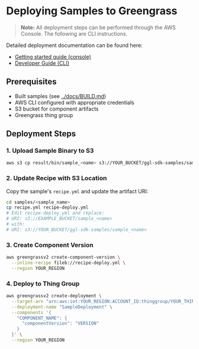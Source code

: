 # Deploying Samples to Greengrass

> **Note:** All deployment steps can be performed through the AWS Console. The
> following are CLI instructions.

Detailed deployment documentation can be found here:

- [Getting started guide (console)](https://docs.aws.amazon.com/greengrass/v2/developerguide/deploy-first-component.html)
- [Developer Guide (CLI)](https://docs.aws.amazon.com/greengrass/v2/developerguide/create-deployments.html)

## Prerequisites

- Built samples (see [../docs/BUILD.md](../docs/BUILD.md))
- AWS CLI configured with appropriate credentials
- S3 bucket for component artifacts
- Greengrass thing group

## Deployment Steps

### 1. Upload Sample Binary to S3

```bash
aws s3 cp result/bin/sample_<name> s3://YOUR_BUCKET/ggl-sdk-samples/sample_<name>
```

### 2. Update Recipe with S3 Location

Copy the sample's `recipe.yml` and update the artifact URI:

```bash
cd samples/<sample_name>
cp recipe.yml recipe-deploy.yml
# Edit recipe-deploy.yml and replace:
# URI: s3://EXAMPLE_BUCKET/sample_<name>
# with:
# URI: s3://YOUR_BUCKET/ggl-sdk-samples/sample_<name>
```

### 3. Create Component Version

```bash
aws greengrassv2 create-component-version \
  --inline-recipe fileb://recipe-deploy.yml \
  --region YOUR_REGION
```

### 4. Deploy to Thing Group

```bash
aws greengrassv2 create-deployment \
  --target-arn "arn:aws:iot:YOUR_REGION:ACCOUNT_ID:thinggroup/YOUR_THING_GROUP" \
  --deployment-name "SampleDeployment" \
  --components '{
    "COMPONENT_NAME": {
      "componentVersion": "VERSION"
    }
  }' \
  --region YOUR_REGION
```
